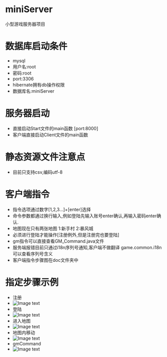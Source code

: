 # miniServer
小型游戏服务器项目

# 数据库启动条件
*   mysql
*   用户名:root
*   密码:root
*   port:3306
*   hibernate拥有db操作权限
*   数据库名:miniServer

# 服务器启动
*   直接启动Start文件的main函数 [port:8000]
*   客户端直接启动Client文件的main函数

# 静态资源文件注意点
*   目前只支持csv,编码utf-8

# 客户端指令
*   指令选项通过数字[1,2,3...]+[enter]选择
*   命令参数都通过换行输入,例如登陆先输入账号enter确认,再输入密码enter确认.
*   地图现在只有两张地图 1:新手村 2:暴风城
*   必须进行登陆才能操作[注册例外,但是注册完也要登陆]
*   gm指令可以直接查看GM_Command.java文件
*   服务端报错目前只通过i18n序列号通知,客户端不做翻译 game.common.i18n可以查看序列号含义
*   客户端指令步骤图在doc文件夹中

#   指定步骤示例
*   注册
*   ![Image text](http://pr6emg3up.bkt.clouddn.com/register.png)
*   登陆
*   ![Image text](http://pr6emg3up.bkt.clouddn.com/login.png)
*   进入地图
*   ![Image text](http://pr6emg3up.bkt.clouddn.com/enterMap.png)
*   地图内移动
*   ![Image text](http://pr6emg3up.bkt.clouddn.com/moveMap.png)
*   gmCommand
*   ![Image text](http://pr6emg3up.bkt.clouddn.com/gmCommand.png)
